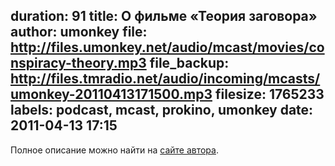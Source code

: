 duration: 91
title: О фильме «Теория заговора»
author: umonkey
file: http://files.umonkey.net/audio/mcast/movies/conspiracy-theory.mp3
file_backup: http://files.tmradio.net/audio/incoming/mcasts/umonkey-20110413171500.mp3
filesize: 1765233
labels: podcast, mcast, prokino, umonkey
date: 2011-04-13 17:15
---
<p>Полное описание можно найти на <a href="http://umonkey.net/movies/conspiracy-theory/">сайте автора</a>.</p>
